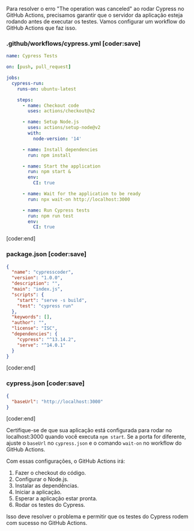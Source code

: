 Para resolver o erro "The operation was canceled" ao rodar Cypress no GitHub Actions, precisamos garantir que o servidor da aplicação esteja rodando antes de executar os testes. Vamos configurar um workflow do GitHub Actions que faz isso.

### .github/workflows/cypress.yml [coder:save]
```yaml
name: Cypress Tests

on: [push, pull_request]

jobs:
  cypress-run:
    runs-on: ubuntu-latest

    steps:
      - name: Checkout code
        uses: actions/checkout@v2

      - name: Setup Node.js
        uses: actions/setup-node@v2
        with:
          node-version: '14'

      - name: Install dependencies
        run: npm install

      - name: Start the application
        run: npm start &
        env:
          CI: true

      - name: Wait for the application to be ready
        run: npx wait-on http://localhost:3000

      - name: Run Cypress tests
        run: npm run test
        env:
          CI: true
```
[coder:end]

### package.json [coder:save]
```json
{
  "name": "cypresscoder",
  "version": "1.0.0",
  "description": "",
  "main": "index.js",
  "scripts": {
    "start": "serve -s build",
    "test": "cypress run"
  },
  "keywords": [],
  "author": "",
  "license": "ISC",
  "dependencies": {
    "cypress": "^13.14.2",
    "serve": "^14.0.1"
  }
}
```
[coder:end]

### cypress.json [coder:save]
```json
{
  "baseUrl": "http://localhost:3000"
}
```
[coder:end]

Certifique-se de que sua aplicação está configurada para rodar no localhost:3000 quando você executa `npm start`. Se a porta for diferente, ajuste o `baseUrl` no `cypress.json` e o comando `wait-on` no workflow do GitHub Actions.

Com essas configurações, o GitHub Actions irá:
1. Fazer o checkout do código.
2. Configurar o Node.js.
3. Instalar as dependências.
4. Iniciar a aplicação.
5. Esperar a aplicação estar pronta.
6. Rodar os testes do Cypress.

Isso deve resolver o problema e permitir que os testes do Cypress rodem com sucesso no GitHub Actions.
